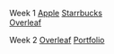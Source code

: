 Week 1 
  [Apple](https://gokul3710.github.io/Brocamp/Week-1/Apple/index.html)
  [Starrbucks](https://gokul3710.github.io/Brocamp/Week-1/Starbucks/index.html)  
  [Overleaf](https://gokul3710.github.io/Brocamp/Week-1/Overleaf/index.html)  
  
Week 2
  [Overleaf](https://gokul3710.github.io/Brocamp/Week-2/Overleaf/index.html)
  [Portfolio](https://gokul3710.github.io/Brocamp/Week-2/Personal/index.html)  
